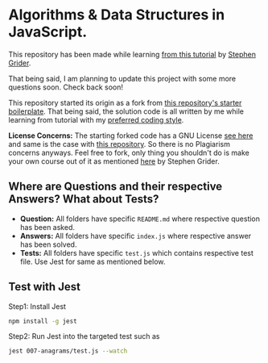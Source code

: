 # Algorithms & Data Structures in JavaScript.

This repository has been made while learning [from this tutorial](https://www.udemy.com/coding-interview-bootcamp-algorithms-and-data-structure/) by [Stephen Grider](https://twitter.com/ste_grider). 

That being said, I am planning to update this project with some more questions soon. Check back soon!

This repository started its origin as a fork from [this repository's starter boilerplate](https://github.com/StephenGrider/AlgoCasts/tree/master/exercises). That being said, the solution code is all written by me while learning from tutorial with my [preferred coding style](./.eslintrc.js).

**License Concerns:** The starting forked code has a GNU License [see here](https://github.com/StephenGrider/AlgoCasts/blob/master/LICENSE) and same is the case with [this repository](https://github.com/IamManchanda/algorithms-javascript/blob/master/LICENSE). So there is no Plagiarism concerns anyways. Feel free to fork, only thing you shouldn't do is make your own course out of it as mentioned [here](https://github.com/StephenGrider/AlgoCasts/issues/33#issuecomment-421508234) by Stephen Grider.

## Where are Questions and their respective Answers? What about Tests?

- **Question:** All folders have specific `README.md` where respective question has been asked.
- **Answers:** All folders have specific `index.js` where respective answer has been solved.
- **Tests:** All folders have specific `test.js` which contains respective test file. Use Jest for same as mentioned below.

## Test with Jest

Step1:  Install Jest

```bash
npm install -g jest
```

Step2: Run Jest into the targeted test such as

```bash
jest 007-anagrams/test.js --watch
```
